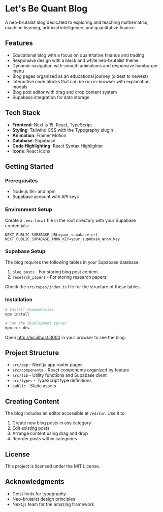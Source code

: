 # Let's Be Quant Blog

A neo-brutalist blog dedicated to exploring and teaching mathematics, machine learning, artificial intelligence, and quantitative finance.

## Features

- Educational blog with a focus on quantitative finance and trading
- Responsive design with a black and white neo-brutalist theme
- Dynamic navigation with smooth animations and responsive hamburger menu
- Blog pages organized as an educational journey (oldest to newest)
- Interactive code blocks that can be run in-browser with explanation modals
- Blog post editor with drag and drop content system
- Supabase integration for data storage

## Tech Stack

- **Frontend**: Next.js 15, React, TypeScript
- **Styling**: Tailwind CSS with the Typography plugin
- **Animation**: Framer Motion
- **Database**: Supabase
- **Code Highlighting**: React Syntax Highlighter
- **Icons**: React Icons

## Getting Started

### Prerequisites

- Node.js 18+ and npm
- Supabase account with API keys

### Environment Setup

Create a `.env.local` file in the root directory with your Supabase credentials:

```
NEXT_PUBLIC_SUPABASE_URL=your_supabase_url
NEXT_PUBLIC_SUPABASE_ANON_KEY=your_supabase_anon_key
```

### Supabase Setup

The blog requires the following tables in your Supabase database:

1. `blog_posts` - For storing blog post content
2. `research_papers` - For storing research papers

Check the `src/types/index.ts` file for the structure of these tables.

### Installation

```bash
# Install dependencies
npm install

# Run the development server
npm run dev
```

Open [http://localhost:3000](http://localhost:3000) in your browser to see the blog.

## Project Structure

- `src/app` - Next.js app router pages
- `src/components` - React components organized by feature
- `src/lib` - Utility functions and Supabase client
- `src/types` - TypeScript type definitions
- `public` - Static assets

## Creating Content

The blog includes an editor accessible at `/editor`. Use it to:

1. Create new blog posts in any category
2. Edit existing posts
3. Arrange content using drag and drop
4. Reorder posts within categories

## License

This project is licensed under the MIT License.

## Acknowledgments

- Geist fonts for typography
- Neo-brutalist design principles
- Next.js team for the amazing framework
